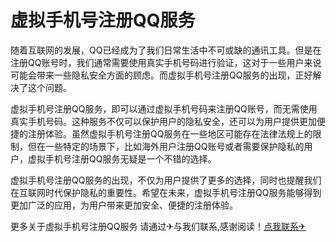 # 虚拟手机号注册QQ服务

随着互联网的发展，QQ已经成为了我们日常生活中不可或缺的通讯工具。但是在注册QQ账号时，我们通常需要使用真实手机号码进行验证，这对于一些用户来说可能会带来一些隐私安全方面的顾虑。而虚拟手机号注册QQ服务的出现，正好解决了这个问题。

虚拟手机号注册QQ服务，即可以通过虚拟手机号码来注册QQ账号，而无需使用真实手机号码。这种服务不仅可以保护用户的隐私安全，还可以为用户提供更加便捷的注册体验。虽然虚拟手机号注册QQ服务在一些地区可能存在法律法规上的限制，但在一些特定的场景下，比如海外用户注册QQ账号或者需要保护隐私的用户，虚拟手机号注册QQ服务无疑是一个不错的选择。

虚拟手机号注册QQ服务的出现，不仅为用户提供了更多的选择，同时也提醒我们在互联网时代保护隐私的重要性。希望在未来，虚拟手机号注册QQ服务能够得到更加广泛的应用，为用户带来更加安全、便捷的注册体验。

更多关于虚拟手机号注册QQ服务 请通过✈与我们联系,感谢阅读！[点我联系✈](https://data.G208.com)